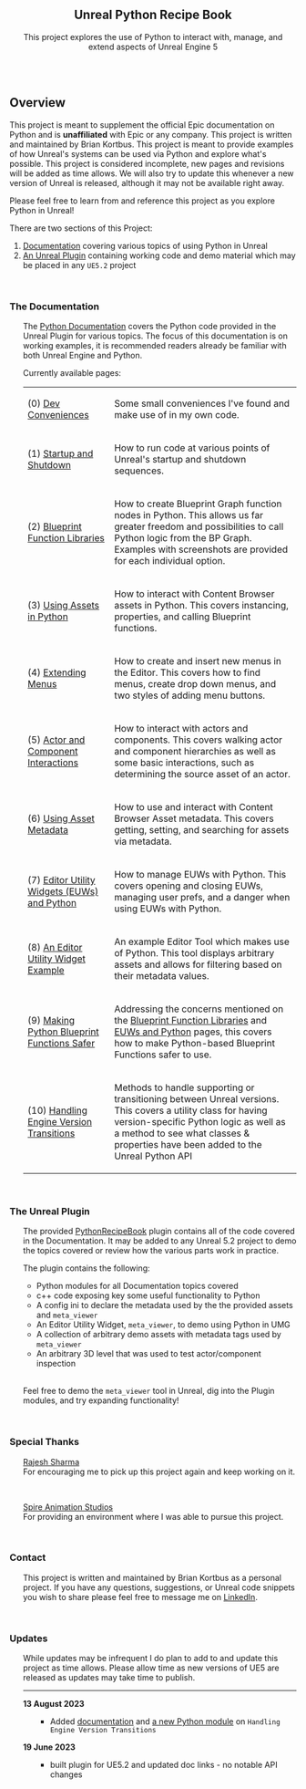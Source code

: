 <br></br>

<h2 align="center">Unreal Python Recipe Book</h2>

<p align="center">
This project explores the use of Python to interact with, manage, and extend aspects of Unreal Engine 5
</p>
<br>



<br>

## Overview

This project is meant to supplement the official Epic documentation on Python and is
**unaffiliated** with Epic or any company. This project is written and maintained by Brian Kortbus.
This project is meant to provide examples of how Unreal's systems can be used via Python 
and explore what's possible. This project is considered incomplete, new pages and revisions 
will be added as time allows. We will also try to update this whenever
a new version of Unreal is released, although it may not be available right away.

Please feel free to learn from and reference this project as you explore Python in Unreal!


There are two sections of this Project:
1) [Documentation](./documentation) covering various topics of using Python in Unreal
2) [An Unreal Plugin](./unreal_plugin/PythonRecipeBook) containing working code and demo material 
which may be placed in any `UE5.2` project

<br>




### The Documentation
<ul>

The [Python Documentation](./documentation) covers the Python code provided in the Unreal Plugin for various topics. 
The focus of this documentation is on working examples, it is recommended readers already be familiar with both Unreal Engine and Python.

Currently available pages:

<table>
<tr><td>

(0) [Dev Conveniences](./documentation/00_conveniences.md)

</td><td>

Some small conveniences I've found and make use of in my own code.


</td></tr><tr><td>


(1) [Startup and Shutdown](./documentation/01_startup_and_shutdown.md)
</td><td>

How to run code at various points of Unreal's startup and shutdown sequences. 

</td></tr><tr><td>


(2) [Blueprint Function Libraries](./documentation/02_blueprint_function_libraries.md)
</td><td>

How to create Blueprint Graph function nodes in Python. This allows us far greater freedom and possibilities to call Python logic from the BP Graph.
Examples with screenshots are provided for each individual option.

</td></tr><tr><td>


(3) [Using Assets in Python](./documentation/03_using_assets_in_python.md)
</td><td>

How to interact with Content Browser assets in Python. This covers instancing, properties, and calling Blueprint functions.

</td></tr><tr><td>


(4) [Extending Menus](./documentation/04_extending_menus.md)
</td><td>

How to create and insert new menus in the Editor. This covers how to find menus, create drop down menus, and two styles of adding menu buttons.

</td></tr><tr><td>


(5) [Actor and Component Interactions](./documentation/05_actors_and_components.md)
</td><td>

How to interact with actors and components. This covers walking actor and component hierarchies as well as some basic interactions, 
such as determining the source asset of an actor.

</td></tr><tr><td>


(6) [Using Asset Metadata](./documentation/06_using_asset_metadata.md)
</td><td>

How to use and interact with Content Browser Asset metadata. This covers getting, setting, and searching for assets via metadata.

</td></tr><tr><td>


(7) [Editor Utility Widgets (EUWs) and Python](./documentation/07_editor_utility_widgets.md)
</td><td>

How to manage EUWs with Python. This covers opening and closing EUWs, managing user prefs, and a danger when using EUWs with Python.

</td></tr><tr><td>


(8) [An Editor Utility Widget Example](./documentation/08_editor_widget_example.md)
</td><td>

An example Editor Tool which makes use of Python. This tool displays arbitrary assets and allows for filtering based on their metadata values.

</td></tr><tr><td>


(9) [Making Python Blueprint Functions Safer](./documentation/09_making_python_BP_functions_safer.md)
</td><td>

Addressing the concerns mentioned on the
[Blueprint Function Libraries](./documentation/02_blueprint_function_libraries.md) and
[EUWs and Python](./documentation/07_editor_utility_widgets.md) pages,
this covers how to make Python-based Blueprint Functions safer to use.

</td></tr><tr><td>


(10) [Handling Engine Version Transitions](./documentation/10_engine_version_transitions.md)
</td><td>

Methods to handle supporting or transitioning between Unreal versions. This covers a utility
class for having version-specific Python logic as well as a method to see what classes &
properties have been added to the Unreal Python API

</td></tr>
</table>


</ul>
<br>




### The Unreal Plugin
<ul>

The provided [PythonRecipeBook](./unreal_plugin/PythonRecipeBook) plugin contains all of the code covered in the Documentation.
It may be added to any Unreal 5.2 project to demo the topics covered or review how the various parts work in practice.

The plugin contains the following:

- Python modules for all Documentation topics covered
- c++ code exposing key some useful functionality to Python
- A config ini to declare the metadata used by the the provided assets and `meta_viewer`
- An Editor Utility Widget, `meta_viewer`, to demo using Python in UMG
- A collection of arbitrary demo assets with metadata tags used by `meta_viewer`
- An arbitrary 3D level that was used to test actor/component inspection

<br>

Feel free to demo the `meta_viewer` tool in Unreal, dig into the Plugin modules, and try expanding functionality!

</ul>
<br>




### Special Thanks

<ul>

[Rajesh Sharma](https://www.linkedin.com/in/rajeshxsharma) <br>
For encouraging me to pick up this project again and keep working on it.

<br>

[Spire Animation Studios](https://spirestudios.com/) <br>
For providing an environment where I was able to pursue this project.

</ul>
<br>




### Contact

<ul>
  
This project is written and maintained by Brian Kortbus as a personal project. If you have any questions, suggestions,
or Unreal code snippets you wish to share please feel free to message me on [LinkedIn](https://www.linkedin.com/in/bkortbus/).


</ul>
<br>





### Updates

<ul>

While updates may be infrequent I do plan to add to and update this project as time allows. 
Please allow time as new versions of UE5 are released as updates may take time to publish.

---

**13 August 2023**
<ul>

- Added [documentation](./documentation/10_engine_version_transitions.md)
and [a new Python module](./unreal_plugin/PythonRecipeBook/Content/Python/demo/engine.py)
on `Handling Engine Version Transitions`

</ul>

**19 June 2023**
<ul>

- built plugin for UE5.2 and updated doc links - no notable API changes

</ul>


</ul>
